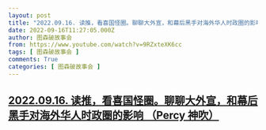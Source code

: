 ```yaml
---
layout: post
title: "2022.09.16. 读推，看喜国怪圈。聊聊大外宣，和幕后黑手对海外华人时政圈的影响 （Percy 神吹）"
date: 2022-09-16T11:27:05.000Z
author: 图森破故事会
from: https://www.youtube.com/watch?v=9RZxteXK6cc
tags: [ 图森破故事会 ]
comments: True
categories: [ 图森破故事会 ]
---
```

<!--1663327625000-->
[2022.09.16. 读推，看喜国怪圈。聊聊大外宣，和幕后黑手对海外华人时政圈的影响 （Percy 神吹）](https://www.youtube.com/watch?v=9RZxteXK6cc)
------

<div>

</div>
